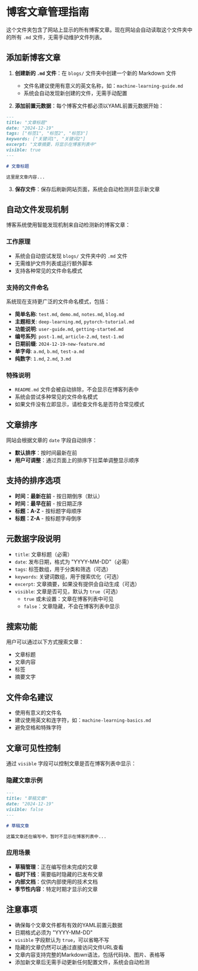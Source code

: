 # 博客文章管理指南

这个文件夹包含了网站上显示的所有博客文章。现在网站会自动读取这个文件夹中的所有 `.md` 文件，无需手动维护文件列表。

## 添加新博客文章

1. **创建新的 `.md` 文件**：在 `blogs/` 文件夹中创建一个新的 Markdown 文件
   - 文件名建议使用有意义的英文名称，如：`machine-learning-guide.md`
   - 系统会自动发现新创建的文件，无需手动配置

2. **添加前置元数据**：每个博客文件都必须以YAML前置元数据开始：

```markdown
---
title: "文章标题"
date: "2024-12-19"
tags: ["标签1", "标签2", "标签3"]
keywords: ["关键词1", "关键词2"]
excerpt: "文章摘要，将显示在博客列表中"
visible: true
---

# 文章标题

这里是文章内容...
```

3. **保存文件**：保存后刷新网站页面，系统会自动检测并显示新文章

## 自动文件发现机制

博客系统使用智能发现机制来自动检测新的博客文章：

### 工作原理
- 系统会自动尝试发现 `blogs/` 文件夹中的 `.md` 文件
- 无需维护文件列表或运行额外脚本
- 支持各种常见的文件命名模式

### 支持的文件命名
系统现在支持更广泛的文件命名模式，包括：
- **简单名称**: `test.md`, `demo.md`, `notes.md`, `blog.md`
- **主题相关**: `deep-learning.md`, `pytorch-tutorial.md`
- **功能说明**: `user-guide.md`, `getting-started.md`
- **编号系列**: `post-1.md`, `article-2.md`, `test-1.md`
- **日期前缀**: `2024-12-19-new-feature.md`
- **单字母**: `a.md`, `b.md`, `test-a.md`
- **纯数字**: `1.md`, `2.md`, `3.md`

### 特殊说明
- `README.md` 文件会被自动排除，不会显示在博客列表中
- 系统会尝试多种常见的文件命名模式
- 如果文件没有立即显示，请检查文件名是否符合常见模式

## 文章排序

网站会根据文章的 `date` 字段自动排序：
- **默认排序**：按时间最新在前
- **用户可调整**：通过页面上的排序下拉菜单调整显示顺序

## 支持的排序选项

- **时间：最新在前** - 按日期倒序（默认）
- **时间：最早在前** - 按日期正序
- **标题：A-Z** - 按标题字母顺序
- **标题：Z-A** - 按标题字母倒序

## 元数据字段说明

- `title`: 文章标题（必需）
- `date`: 发布日期，格式为 "YYYY-MM-DD"（必需）
- `tags`: 标签数组，用于分类和筛选（可选）
- `keywords`: 关键词数组，用于搜索优化（可选）
- `excerpt`: 文章摘要，如果没有提供会自动生成（可选）
- `visible`: 文章是否可见，默认为 `true`（可选）
  - `true` 或未设置：文章在博客列表中可见
  - `false`：文章隐藏，不会在博客列表中显示

## 搜索功能

用户可以通过以下方式搜索文章：
- 文章标题
- 文章内容
- 标签
- 摘要文字

## 文件命名建议

- 使用有意义的文件名
- 建议使用英文和连字符，如：`machine-learning-basics.md`
- 避免空格和特殊字符

## 文章可见性控制

通过 `visible` 字段可以控制文章是否在博客列表中显示：

### 隐藏文章示例

```markdown
---
title: "草稿文章"
date: "2024-12-19"
visible: false
---

# 草稿文章

这篇文章还在编写中，暂时不显示在博客列表中...
```

### 应用场景

- **草稿管理**：正在编写但未完成的文章
- **临时下线**：需要临时隐藏的已发布文章
- **内部文档**：仅供内部使用的技术文档
- **季节性内容**：特定时期才显示的文章

## 注意事项

- 确保每个文章文件都有有效的YAML前置元数据
- 日期格式必须为 "YYYY-MM-DD"
- `visible` 字段默认为 `true`，可以省略不写
- 隐藏的文章仍然可以通过直接访问文件URL查看
- 文章内容支持完整的Markdown语法，包括代码块、图片、表格等
- 添加新文章后无需手动更新任何配置文件，系统会自动检测 